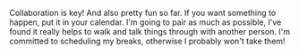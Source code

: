 Collaboration is key! And also pretty fun so far.
If you want something to happen, put it in your calendar.
I'm going to pair as much as possible, I've found it really helps to walk and talk things through with another person.
I'm committed to scheduling my breaks, otherwise I probably won't take them!
